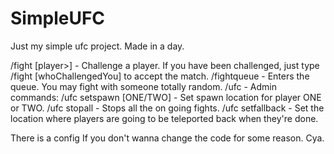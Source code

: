 # SimpleUFC
Just my simple ufc project. Made in a day.

/fight [player>] - Challenge a player. If you have been challenged, just type /fight [whoChallengedYou] to accept the match.
/fightqueue - Enters the queue. You may fight with someone totally random.
/ufc - Admin commands:
/ufc setspawn [ONE/TWO] - Set spawn location for player ONE or TWO.
/ufc stopall - Stops all the on going fights.
/ufc setfallback - Set the location where players are going to be teleported back when they're done.
  
  There is a config If you don't wanna change the code for some reason. Cya.

